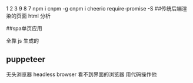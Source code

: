 1  2  3
9  8  7
npm i cnpm -g
cnpm i cheerio require-promise -S
##传统后端渲染的页面
html 分析


##spa单页应用
<div id="app"></div>
全靠 js 生成的

## puppeteer
无头浏览器
headless browser
看不到界面的浏览器  用代码操作他